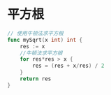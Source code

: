 # 平方根

```go showLineNumbers
// 使用牛顿法求平方根
func mySqrt(x int) int {
	res := x
	//牛顿法求平方根
	for res*res > x {
		res = (res + x/res) / 2
	}
	return res
}
```